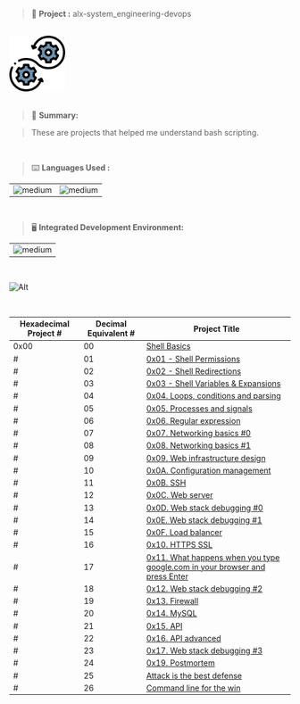 > 🚧 **Project :** alx-system_engineering-devops

<br>

<div>
  <a href="https://github.com/iamnotnato/alx-system_engineering-devops">
    <img src="https://github.com/iamnotnato/alx-system_engineering-devops/blob/master/images/logo.png" alt="Logo" width="100" height="100">
  </a>
</div>

<br>

> 📝 **Summary:**

> These are projects that helped me understand bash scripting.

<br>

> ⌨️ **Languages Used :**

<table>
  <tr>
    <td><img alt="medium" src="https://img.shields.io/badge/Shell_Script-121011?style=for-the-badge&logo=gnu-bash&logoColor=white"></td>
    <td><img alt="medium" src="https://img.shields.io/badge/Markdown-000000?style=for-the-badge&logo=markdown&logoColor=white"></td>
  </tr>
</table>

<br>

> 🖥️ **Integrated Development Environment:**

<table>
  <tr>
<td><img alt="medium" src="https://img.shields.io/badge/Emacs-%237F5AB6.svg?&style=for-the-badge&logo=gnu-emacs&logoColor=white"></td>
  </tr>
</table>

<br>

![Alt](https://repobeats.axiom.co/api/embed/91ac37b53e43b84fc8bee59df74f32cb4c53c465.svg "Repobeats analytics image")


<br>

| Hexadecimal Project # |  Decimal Equivalent # | Project Title                                                                                                                                              |
| --------------------- | --------------------- | ---------------------------------------------------------------------------------------------------------------------------------------------------------- |
| 0x00        | 00       | [Shell Basics](./0x00-shell_basics)                                                                                                                         | 
| #  | 01 | [0x01 - Shell Permissions](./0x01-shell_permissions)                                                                                                         |
| #  | 02 | [0x02 - Shell Redirections](./0x02-shell_redirections)                      	                                                                                | 
| #  | 03 | [0x03 - Shell Variables & Expansions](./0x03-shell_variables_expansions)                                                                                     | 
| #  | 04 | [0x04. Loops, conditions and parsing](./0x04-loops_conditions_and_parsing)                                                                                   | 
| #  | 05 | [0x05. Processes and signals](./0x05-processes_and_signals)                                                                                                  |
| #  | 06 | [0x06. Regular expression](./0x06-regular_expressions)                                                                                                       | 
| #  | 07 | [0x07. Networking basics #0](./0x07-networking_basics)                                                                                                       | 
| #  | 08 | [0x08. Networking basics #1](./0x08-networking_basics_2)                                                                                                     | 
| #  | 09 | [0x09. Web infrastructure design](./0x09-web_infrastructure_design)                                                                                          |
| #  | 10 | [0x0A. Configuration management](./0x0A-configuration_management)                                                                                            | 
| #  | 11 | [0x0B. SSH](./0x0B-ssh)                                                                                                                                      | 
| #  | 12 | [0x0C. Web server](./0x0C-web_server)                                                                                                                        | 
| #  | 13 | [0x0D. Web stack debugging #0](./0x0D-web_stack_debugging_0)                                                                                                 | 
| #  | 14 | [0x0E. Web stack debugging #1](./0x0E-web_stack_debugging_1)                                                                                                 |
| #  | 15 | [0x0F. Load balancer](./0x0F-load_balancer)                                                                                                                  | 
| #  | 16 | [0x10. HTTPS SSL](./0x10-https_ssl)                                                                                                                          | 
| #  | 17 | [0x11. What happens when you type google.com in your browser and press Enter](./0x11-what_happens_when_your_type_google_com_in_your_browser_and_press_enter) |
| #  | 18 | [0x12. Web stack debugging #2](./0x12-web_stack_debugging_2)                                                                                                 | 
| #  | 19 | [0x13. Firewall](./0x13-firewall)                                                                                                                            | 
| #  | 20 | [0x14. MySQL](./0x14-mysql)                                                                                                                                  | 
| #  | 21 | [0x15. API](./0x15-api)                                                                                                                                      |
| #  | 22 | [0x16. API advanced](./0x16-api_advanced)                                                                                                                    | 
| #  | 23 | [0x17. Web stack debugging #3](./0x17-web_stack_debugging_3)                                                                                                 |
| #  | 24 | [0x19. Postmortem](./0x19-postmortem)                                                                                                                        | 
| #  | 25 | [Attack is the best defense](./attack_is_the_best_defense)                                                                                                   | 
| #  | 26 | [Command line for the win](./command_line_for_the_win)                                                                                                       |
